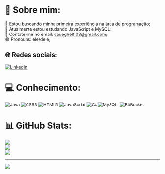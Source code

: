 # 💫 Sobre mim:
🔭 Estou buscando minha primeira experiência na área de programação;<br>🌱 Atualmente estou estudando JavaScript e MySQL;<br>💬 Contate-me no email: caueghelfi03@gmail.com;<br>😄 Pronouns: ele/dele;


## 🌐 Redes sociais:
[![LinkedIn](https://img.shields.io/badge/LinkedIn-%230077B5.svg?logo=linkedin&logoColor=white)](https://linkedin.com/in/https://www.linkedin.com/in/caue-ghelfi-768840239/) 

# 💻 Conhecimento:
![Java](https://img.shields.io/badge/java-%23ED8B00.svg?style=for-the-badge&logo=java&logoColor=white) ![CSS3](https://img.shields.io/badge/css3-%231572B6.svg?style=for-the-badge&logo=css3&logoColor=white) ![HTML5](https://img.shields.io/badge/html5-%23E34F26.svg?style=for-the-badge&logo=html5&logoColor=white) ![JavaScript](https://img.shields.io/badge/javascript-%23323330.svg?style=for-the-badge&logo=javascript&logoColor=%23F7DF1E) ![C#](https://img.shields.io/badge/c%23-%23239120.svg?style=for-the-badge&logo=c-sharp&logoColor=white)![MySQL](https://img.shields.io/badge/mysql-%2300f.svg?style=for-the-badge&logo=mysql&logoColor=white). ![BitBucket](	https://img.shields.io/badge/Bitbucket-0747a6?style=for-the-badge&logo=bitbucket&logoColor=white)
# 📊 GitHub Stats:
![](https://github-readme-stats.vercel.app/api?username=CaueGhelfi&theme=dark&hide_border=false&include_all_commits=false&count_private=false)<br/>
![](https://github-readme-streak-stats.herokuapp.com/?user=CaueGhelfi&theme=dark&hide_border=false)<br/>
![](https://github-readme-stats.vercel.app/api/top-langs/?username=CaueGhelfi&theme=dark&hide_border=false&include_all_commits=false&count_private=false&layout=compact)

---
[![](https://visitcount.itsvg.in/api?id=CaueGhelfi&icon=0&color=0)](https://visitcount.itsvg.in)

<!-- Proudly created with GPRM ( https://gprm.itsvg.in ) -->
